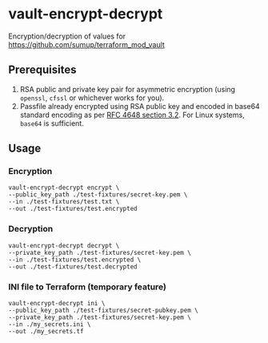 # vault-encrypt-decrypt

Encryption/decryption of values for https://github.com/sumup/terraform_mod_vault

## Prerequisites

1. RSA public and private key pair for asymmetric encryption (using `openssl`, `cfssl` or whichever works for you).
1. Passfile already encrypted using RSA public key and encoded in base64 standard encoding as per [RFC 4648 section 3.2](https://tools.ietf.org/html/rfc4648#section-3.2). For Linux systems, `base64` is sufficient.

## Usage

### Encryption

```shell
vault-encrypt-decrypt encrypt \
--public_key_path ./test-fixtures/secret-key.pem \
--in ./test-fixtures/test.txt \
--out ./test-fixtures/test.encrypted
```

### Decryption

```shell
vault-encrypt-decrypt decrypt \
--private_key_path ./test-fixtures/secret-key.pem \
--in ./test-fixtures/test.encrypted \
--out ./test-fixtures/test.decrypted
```

### INI file to Terraform (temporary feature)

```shell
vault-encrypt-decrypt ini \
--public_key_path ./test-fixtures/secret-pubkey.pem \
--private_key_path ./test-fixtures/secret-key.pem \
--in ./my_secrets.ini \
--out ./my_secrets.tf
```
